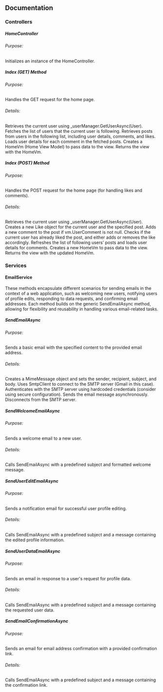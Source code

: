 ## Documentation

### Controllers
##### HomeController
###### Purpose: 
Initializes an instance of the HomeController.

##### Index (GET) Method
###### Purpose: 
Handles the GET request for the home page.
###### Details:
Retrieves the current user using _userManager.GetUserAsync(User). Fetches the list of users that the current user is following. Retrieves posts from users in the following list, including user details, comments, and likes. Loads user details for each comment in the fetched posts. Creates a HomeVm (Home View Model) to pass data to the view. Returns the view with the HomeVm.

##### Index (POST) Method
###### Purpose: 
Handles the POST request for the home page (for handling likes and comments).
###### Details: 
Retrieves the current user using _userManager.GetUserAsync(User). Creates a new Like object for the current user and the specified post. Adds a new comment to the post if vm.UserComment is not null. Checks if the current user has already liked the post, and either adds or removes the like accordingly. Refreshes the list of following users' posts and loads user details for comments. Creates a new HomeVm to pass data to the view. Returns the view with the updated HomeVm.

### Services
#### EmailService
These methods encapsulate different scenarios for sending emails in the context of a web application, such as welcoming new users, notifying users of profile edits, responding to data requests, and confirming email addresses. Each method builds on the generic SendEmailAsync method, allowing for flexibility and reusability in handling various email-related tasks.

##### SendEmailAsync
###### Purpose: 
Sends a basic email with the specified content to the provided email address.
###### Details: 
Creates a MimeMessage object and sets the sender, recipient, subject, and body. Uses SmtpClient to connect to the SMTP server (Gmail in this case). Authenticates with the SMTP server using hardcoded credentials (consider using secure configuration). Sends the email message asynchronously. Disconnects from the SMTP server.

##### SendWelcomeEmailAsync
###### Purpose: 
Sends a welcome email to a new user.
###### Details: 
Calls SendEmailAsync with a predefined subject and formatted welcome message.

##### SendUserEditEmailAsync
###### Purpose: 
Sends a notification email for successful user profile editing.
###### Details: 
Calls SendEmailAsync with a predefined subject and a message containing the edited profile information.

##### SendUserDataEmailAsync
###### Purpose: 
Sends an email in response to a user's request for profile data.
###### Details: 
Calls SendEmailAsync with a predefined subject and a message containing the requested user data.

##### SendEmailConfirmationAsync
###### Purpose: 
Sends an email for email address confirmation with a provided confirmation link.
###### Details: 
Calls SendEmailAsync with a predefined subject and a message containing the confirmation link.

